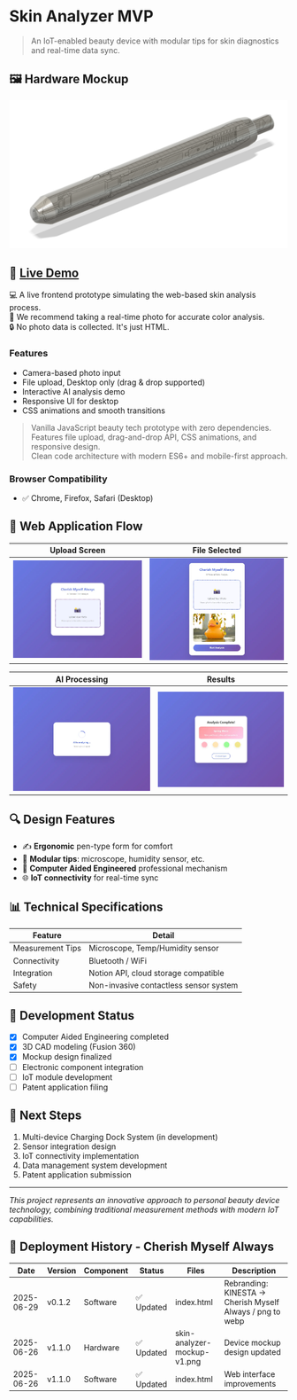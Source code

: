 # Skin Analyzer MVP

> An IoT-enabled beauty device with modular tips for skin diagnostics and real-time data sync.

## 🖼️ Hardware Mockup

![Skin Analyzer Mockup](https://raw.githubusercontent.com/minaverse-dev/skin-analyzer-mvp/main/assets/mockups/skin-analyzer-mockup-v1.png)

## 🚀 [Live Demo](https://minaverse-dev.github.io/skin-analyzer-mvp/)

💻 A live frontend prototype simulating the web-based skin analysis process.  
📸 We recommend taking a real-time photo for accurate color analysis.  
🔒 No photo data is collected. It's just HTML.

### Features
- Camera-based photo input
- File upload, Desktop only (drag & drop supported)
- Interactive AI analysis demo
- Responsive UI for desktop
- CSS animations and smooth transitions

> Vanilla JavaScript beauty tech prototype with zero dependencies.  
> Features file upload, drag-and-drop API, CSS animations, and responsive design.  
> Clean code architecture with modern ES6+ and mobile-first approach.

### Browser Compatibility
- ✅ Chrome, Firefox, Safari (Desktop)

## 📱 Web Application Flow

| Upload Screen | File Selected |
|:---:|:---:|
| ![Upload](assets/screenshots/01-webapp-main-screen.webp) | ![Selected](assets/screenshots/02-webapp-upload-screen.webp) |

| AI Processing | Results |
|:---:|:---:|
| ![Analyzing](assets/screenshots/03-webapp-analyze-screen.webp) | ![Complete](assets/screenshots/04-webapp-result-screen.webp) |

## 🔍 Design Features

- ✍️ **Ergonomic** pen-type form for comfort
- 🔁 **Modular tips**: microscope, humidity sensor, etc.
- 🧠 **Computer Aided Engineered** professional mechanism
- 🌐 **IoT connectivity** for real-time sync

## 📊 Technical Specifications

| Feature             | Detail                                      |
|---------------------|---------------------------------------------|
| Measurement Tips    | Microscope, Temp/Humidity sensor            |
| Connectivity        | Bluetooth / WiFi                            |
| Integration         | Notion API, cloud storage compatible        |
| Safety              | Non-invasive contactless sensor system      |

## 🔧 Development Status

- [x] Computer Aided Engineering completed
- [x] 3D CAD modeling (Fusion 360)
- [x] Mockup design finalized
- [ ] Electronic component integration
- [ ] IoT module development
- [ ] Patent application filing

## 🎯 Next Steps

1. Multi-device Charging Dock System (in development)
2. Sensor integration design
3. IoT connectivity implementation
4. Data management system development
5. Patent application submission

---

*This project represents an innovative approach to personal beauty device technology, combining traditional measurement methods with modern IoT capabilities.*

## 🚀 Deployment History - Cherish Myself Always 
| Date | Version | Component | Status | Files | Description |  
|------|---------|-----------|--------|-------|-------------|  
| 2025-06-29 | v0.1.2 | Software | ✅ Updated | index.html | Rebranding: KINESTA → Cherish Myself Always / png to webp  
| 2025-06-26 | v1.1.0 | Hardware | ✅ Updated | skin-analyzer-mockup-v1.png | Device mockup design updated
| 2025-06-26 | v1.1.0 | Software | ✅ Updated | index.html | Web interface improvements
